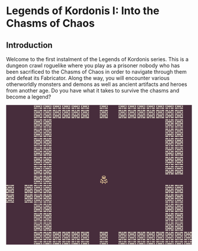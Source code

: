 # Legends of Kordonis I: Into the Chasms of Chaos

## Introduction

Welcome to the first instalment of the Legends of Kordonis series. This is a dungeon crawl roguelike where you play as a prisoner nobody who has been sacrificed to the Chasms of Chaos in order to navigate through them and defeat its Fabricator. Along the way, you will encounter various otherworldly monsters and demons as well as ancient artifacts and heroes from another age. Do you have what it takes to survive the chasms and become a legend?

![image](res/screenshot.png)